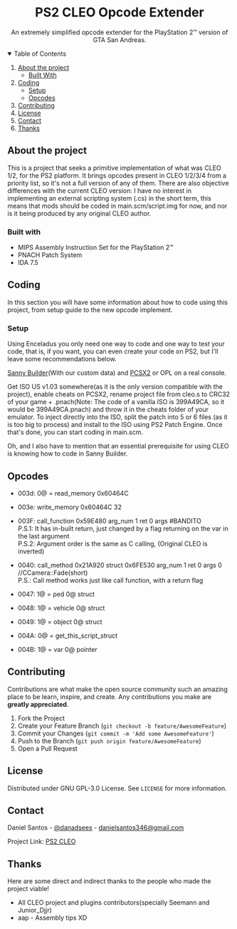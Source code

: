 <h1 align="center">PS2 CLEO Opcode Extender</h1>

<p align="center">
 An extremely simplified opcode extender for the PlayStation 2™ version of GTA San Andreas.
</p>

<details open="open">
  <summary>Table of Contents</summary>
  <ol>
    <li>
      <a href="#about-the-project">About the project</a>
      <ul>
        <li><a href="#built-with">Built With</a></li>
      </ul>
    </li>
    <li>
      <a href="#coding">Coding</a>
      <ul>
        <li><a href="#setup">Setup</a></li>
        <li><a href="#opcodes">Opcodes</a></li>
      </ul>
    </li>
    <li><a href="#contributing">Contributing</a></li>
    <li><a href="#license">License</a></li>
    <li><a href="#contact">Contact</a></li>
    <li><a href="#thanks">Thanks</a></li>
  </ol>
</details>

## About the project

This is a project that seeks a primitive implementation of what was CLEO 1/2, for the PS2 platform. It brings opcodes present in CLEO 1/2/3/4 from a priority list, so it's not a full version of any of them. There are also objective differences with the current CLEO version: I have no interest in implementing an external scripting system (.cs) in the short term, this means that mods should be coded in main.scm/script.img for now, and nor is it being produced by any original CLEO author.

### Built with
* MIPS Assembly Instruction Set for the PlayStation 2™
* PNACH Patch System
* IDA 7.5

## Coding

In this section you will have some information about how to code using this project, from setup guide to the new opcode implement.

### Setup

Using Enceladus you only need one way to code and one way to test your code, that is, if you want, you can even create your code on PS2, but I'll leave some recommendations below.

[Sanny Builder](https://sannybuilder.com/downloads.html)(With our custom data) and [PCSX2](https://pcsx2.net/download/development/dev-windows.html) or OPL on a real console.

Get ISO US v1.03 somewhere(as it is the only version compatible with the project), enable cheats on PCSX2, rename project file from cleo.s to CRC32 of your game + .pnach(Note: The code of a vanilla ISO is 399A49CA, so it would be 399A49CA.pnach) and throw it in the cheats folder of your emulator. To inject directly into the ISO, split the patch into 5 or 6 files (as it is too big to process) and install to the ISO using PS2 Patch Engine. Once that's done, you can start coding in main.scm.

Oh, and I also have to mention that an essential prerequisite for using CLEO is knowing how to code in Sanny Builder.  

## Opcodes  
* 003d:  0@ = read_memory 0x60464C
* 003e:  write_memory 0x60464C 32
* 003F:  call_function 0x59E480 arg_num 1 ret 0 args #BANDITO  
P.S.1: It has in-built return, just changed by a flag returning on the var in the last argument  
P.S.2: Argument order is the same as C calling, (Original CLEO is inverted)  

* 0040: call_method 0x21A920 struct 0x6FE530 arg_num 1 ret 0 args 0 //CCamera::Fade(short)  
P.S.: Call method works just like call function, with a return flag  

* 0047:  1@ = ped 0@ struct
* 0048:  1@ = vehicle 0@ struct
* 0049:  1@ = object 0@ struct
* 004A:  0@ = get_this_script_struct
* 004B:  1@ = var 0@ pointer

## Contributing

Contributions are what make the open source community such an amazing place to be learn, inspire, and create. Any contributions you make are **greatly appreciated**.

1. Fork the Project
2. Create your Feature Branch (`git checkout -b feature/AwesomeFeature`)
3. Commit your Changes (`git commit -m 'Add some AwesomeFeature'`)
4. Push to the Branch (`git push origin feature/AwesomeFeature`)
5. Open a Pull Request

## License

Distributed under GNU GPL-3.0 License. See `LICENSE` for more information.

<!-- CONTACT -->
## Contact

Daniel Santos - [@danadsees](https://twitter.com/danadsees) - danielsantos346@gmail.com

Project Link: [PS2 CLEO](https://github.com/DanielSant0s/PS2-CLEO)

## Thanks

Here are some direct and indirect thanks to the people who made the project viable!

* All CLEO project and plugins contributors(specially Seemann and Junior_Djjr)
* aap - Assembly tips XD

